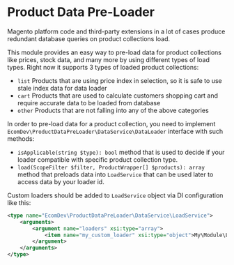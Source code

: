 # Product Data Pre-Loader

Magento platform code and third-party extensions in a lot of cases produce redundant database queries on product collections load.

This module provides an easy way to pre-load data for product collections like prices, stock data, and many more by using different types of load types.
Right now it supports 3 types of loaded product collections:

- `list` Products that are using price index in selection, so it is safe to use stale index data for data loader
- `cart` Products that are used to calculate customers shopping cart and require accurate data to be loaded from database
- `other` Products that are not falling into any of the above categories

In order to pre-load data for a product collection, you need to implement `EcomDev\ProductDataPreLoader\DataService\DataLoader` interface with such methods: 
- `isApplicable(string $type): bool` method that is used to decide if your loader compatible with specific product collection type.
- `load(ScopeFilter $filter, ProductWrapper[] $products): array` method that preloads data into `LoadService` that can be used later to access data by your loader id.


Custom loaders should be added to `LoadService` object via DI configuration like this:

```xml
<type name="EcomDev\ProductDataPreLoader\DataService\LoadService">
    <arguments>
        <argument name="loaders" xsi:type="array">
            <item name="my_custom_loader" xsi:type="object">My\Module\Loader\MyCustomLoader</item>
        </argument>
    </arguments>
</type>
```
